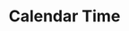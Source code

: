 ---
title: Calendar Time
content: icon
used-in: Getting Started
artist: Kmg Design
provider: Noun Project
provider-link: 'https://thenounproject.com/'
image-url: /assets/images/getting-started/proj-2.png
alt: "Image of Calendar Time"
type: icon
---